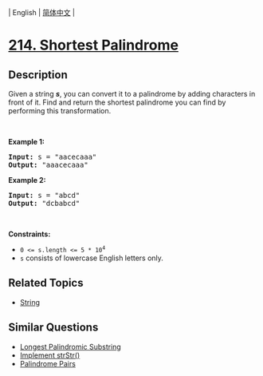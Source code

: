 
| English | [简体中文](README.md) |

# [214. Shortest Palindrome](https://leetcode-cn.com/problems/shortest-palindrome/)

## Description

<p>Given a string <em><b>s</b></em>, you can convert it to a palindrome by adding characters in front of it. Find and return the shortest palindrome you can find by performing this transformation.</p>

<p>&nbsp;</p>
<p><strong>Example 1:</strong></p>
<pre><strong>Input:</strong> s = "aacecaaa"
<strong>Output:</strong> "aaacecaaa"
</pre><p><strong>Example 2:</strong></p>
<pre><strong>Input:</strong> s = "abcd"
<strong>Output:</strong> "dcbabcd"
</pre>
<p>&nbsp;</p>
<p><strong>Constraints:</strong></p>

<ul>
	<li><code>0 &lt;= s.length &lt;= 5 * 10<sup>4</sup></code></li>
	<li><code>s</code> consists of lowercase English letters only.</li>
</ul>


## Related Topics

- [String](https://leetcode-cn.com/tag/string)

## Similar Questions

- [Longest Palindromic Substring](../longest-palindromic-substring/README_EN.md)
- [Implement strStr()](../implement-strstr/README_EN.md)
- [Palindrome Pairs](../palindrome-pairs/README_EN.md)
